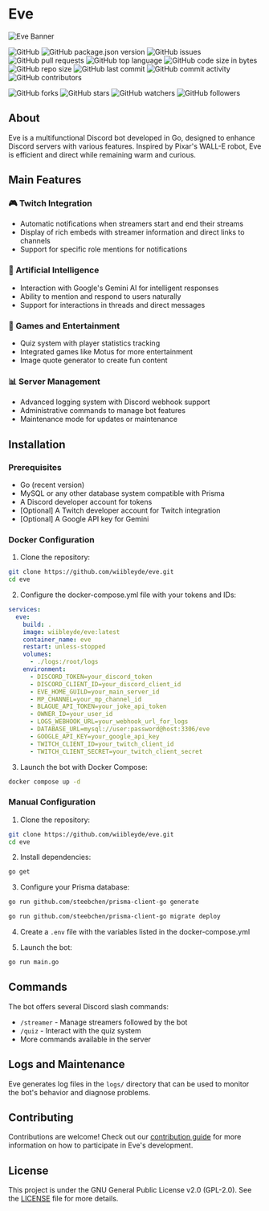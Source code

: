 # Eve

![Eve Banner](./eve-banner.png)

![GitHub](https://img.shields.io/github/license/wiibleyde/eve) ![GitHub package.json version](https://img.shields.io/github/package-json/v/wiibleyde/eve) ![GitHub issues](https://img.shields.io/github/issues/wiibleyde/eve) ![GitHub pull requests](https://img.shields.io/github/issues-pr/wiibleyde/eve) ![GitHub top language](https://img.shields.io/github/languages/top/wiibleyde/eve) ![GitHub code size in bytes](https://img.shields.io/github/languages/code-size/wiibleyde/eve) ![GitHub repo size](https://img.shields.io/github/repo-size/wiibleyde/eve) ![GitHub last commit](https://img.shields.io/github/last-commit/wiibleyde/eve) ![GitHub commit activity](https://img.shields.io/github/commit-activity/m/wiibleyde/eve) ![GitHub contributors](https://img.shields.io/github/contributors/wiibleyde/eve)

![GitHub forks](https://img.shields.io/github/forks/wiibleyde/eve?style=social) ![GitHub stars](https://img.shields.io/github/stars/wiibleyde/eve?style=social) ![GitHub watchers](https://img.shields.io/github/watchers/wiibleyde/eve?style=social) ![GitHub followers](https://img.shields.io/github/followers/wiibleyde?style=social)

## About

Eve is a multifunctional Discord bot developed in Go, designed to enhance Discord servers with various features. Inspired by Pixar's WALL-E robot, Eve is efficient and direct while remaining warm and curious.

## Main Features

### 🎮 Twitch Integration

- Automatic notifications when streamers start and end their streams
- Display of rich embeds with streamer information and direct links to channels
- Support for specific role mentions for notifications

### 🤖 Artificial Intelligence

- Interaction with Google's Gemini AI for intelligent responses
- Ability to mention and respond to users naturally
- Support for interactions in threads and direct messages

### 🎲 Games and Entertainment

- Quiz system with player statistics tracking
- Integrated games like Motus for more entertainment
- Image quote generator to create fun content

### 📊 Server Management

- Advanced logging system with Discord webhook support
- Administrative commands to manage bot features
- Maintenance mode for updates or maintenance

## Installation

### Prerequisites

- Go (recent version)
- MySQL or any other database system compatible with Prisma
- A Discord developer account for tokens
- [Optional] A Twitch developer account for Twitch integration
- [Optional] A Google API key for Gemini

### Docker Configuration

1. Clone the repository:

```bash
git clone https://github.com/wiibleyde/eve.git
cd eve
```

2. Configure the docker-compose.yml file with your tokens and IDs:

```yml
services:
  eve:
    build: .
    image: wiibleyde/eve:latest
    container_name: eve
    restart: unless-stopped
    volumes:
      - ./logs:/root/logs
    environment:
      - DISCORD_TOKEN=your_discord_token
      - DISCORD_CLIENT_ID=your_discord_client_id
      - EVE_HOME_GUILD=your_main_server_id
      - MP_CHANNEL=your_mp_channel_id
      - BLAGUE_API_TOKEN=your_joke_api_token
      - OWNER_ID=your_user_id
      - LOGS_WEBHOOK_URL=your_webhook_url_for_logs
      - DATABASE_URL=mysql://user:password@host:3306/eve
      - GOOGLE_API_KEY=your_google_api_key
      - TWITCH_CLIENT_ID=your_twitch_client_id
      - TWITCH_CLIENT_SECRET=your_twitch_client_secret
```

3. Launch the bot with Docker Compose:

```bash
docker compose up -d
```

### Manual Configuration

1. Clone the repository:

  ```bash
  git clone https://github.com/wiibleyde/eve.git
  cd eve
  ```

2. Install dependencies:

  ```bash
  go get
  ```

3. Configure your Prisma database:

  ```bash
  go run github.com/steebchen/prisma-client-go generate
  ```

  ```bash
  go run github.com/steebchen/prisma-client-go migrate deploy
  ```

4. Create a `.env` file with the variables listed in the docker-compose.yml

5. Launch the bot:

  ```bash
  go run main.go
  ```

## Commands

The bot offers several Discord slash commands:

- `/streamer` - Manage streamers followed by the bot
- `/quiz` - Interact with the quiz system
- More commands available in the server

## Logs and Maintenance

Eve generates log files in the `logs/` directory that can be used to monitor the bot's behavior and diagnose problems.

## Contributing

Contributions are welcome! Check out our [contribution guide](CONTRIBUTING.md) for more information on how to participate in Eve's development.

## License

This project is under the GNU General Public License v2.0 (GPL-2.0). See the [LICENSE](LICENSE) file for more details.
